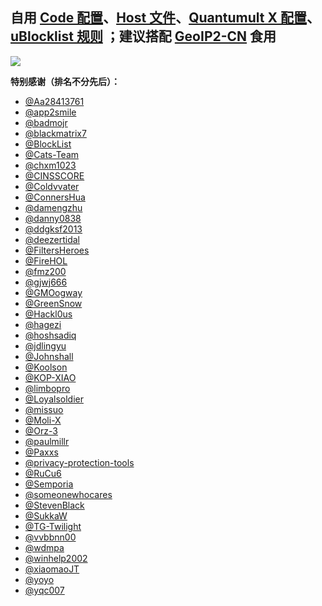 ## 自用 [Code 配置](https://raw.githubusercontent.com/ElementRef/AboutConfig/main/conf/vscode.settings.json)、[Host 文件](https://raw.githubusercontent.com/ElementRef/AboutConfig/main/filter/element.ref.reject.dohosts.ini)、[Quantumult X 配置](https://raw.githubusercontent.com/ElementRef/AboutConfig/main/conf/quantumult.x.conf)、[uBlocklist 规则](https://raw.githubusercontent.com/ElementRef/AboutConfig/main/filter/element.ref.ublock.mixture.ini) ；建议搭配 [GeoIP2-CN](https://github.com/Hackl0us/GeoIP2-CN/blob/release/Country.mmdb) 食用

![](https://profile-counter.glitch.me/ElementRef-plugins/count.svg)

<!-- ![](https://github-profile-summary-cards.vercel.app/api/cards/profile-details?username=ElementRef&theme=nord_dark) -->

**特别感谢（排名不分先后）：**

- [@Aa28413761](https://t.me/s/Aa28413761)
- [@app2smile](https://github.com/app2smile/rules)
- [@badmojr](https://github.com/badmojr/1Hosts)
- [@blackmatrix7](https://github.com/blackmatrix7/ios_rule_script)
- [@BlockList](https://www.blocklist.de/en/index.html)
- [@Cats-Team](https://github.com/Cats-Team/AdRules)
- [@chxm1023](https://github.com/chxm1023/Rewrite)
- [@CINSSCORE](https://cinsscore.com/)
- [@Coldvvater](https://github.com/Coldvvater/Mononoke)
- [@ConnersHua](https://github.com/ConnersHua/RuleGo)
- [@damengzhu](https://github.com/damengzhu/banad)
- [@danny0838](https://github.com/danny0838/content-farm-terminator)
- [@ddgksf2013](https://github.com/ddgksf2013/ddgksf2013)
- [@deezertidal](https://github.com/deezertidal/QuantumultX-Rewrite)
- [@FiltersHeroes](https://github.com/FiltersHeroes/KADhosts)
- [@FireHOL](https://github.com/firehol/blocklist-ipsets)
- [@fmz200](https://github.com/fmz200/wool_scripts)
- [@gjwj666](https://github.com/gjwj666/qx)
- [@GMOogway](https://github.com/GMOogway/shadowrocket-rules)
- [@GreenSnow](https://greensnow.co/)
- [@Hackl0us](https://github.com/Hackl0us/GeoIP2-CN)
- [@hagezi](https://github.com/hagezi/dns-blocklists)
- [@hoshsadiq](https://github.com/hoshsadiq/adblock-nocoin-list)
- [@jdlingyu](https://github.com/jdlingyu/ad-wars)
- [@Johnshall](https://github.com/Johnshall/Shadowrocket-ADBlock-Rules-Forever)
- [@Koolson](https://github.com/Koolson/Qure)
- [@KOP-XIAO](https://github.com/KOP-XIAO/QuantumultX)
- [@limbopro](https://github.com/limbopro/Adblock4limbo)
- [@Loyalsoldier](https://github.com/Loyalsoldier/surge-rules)
- [@missuo](https://github.com/missuo/ASN-China)
- [@Moli-X](https://github.com/Moli-X/Resources)
- [@Orz-3](https://github.com/Orz-3/mini)
- [@paulmillr](https://github.com/paulmillr/encrypted-dns)
- [@Paxxs](https://github.com/Paxxs/Google-Blocklist)
- [@privacy-protection-tools](https://github.com/privacy-protection-tools/anti-AD)
- [@RuCu6](https://github.com/RuCu6/QuanX)
- [@Semporia](https://github.com/Semporia/TikTok-Unlock)
- [@someonewhocares](https://someonewhocares.org/hosts/)
- [@StevenBlack](https://github.com/StevenBlack/hosts)
- [@SukkaW](https://github.com/SukkaW/Surge)
- [@TG-Twilight](https://github.com/TG-Twilight/AWAvenue-Ads-Rule)
- [@vvbbnn00](https://github.com/vvbbnn00/WARP-Clash-API)
- [@wdmpa](https://github.com/wdmpa/content-farm-list)
- [@winhelp2002](https://winhelp2002.mvps.org/)
- [@xiaomaoJT](https://github.com/xiaomaoJT/QxScript)
- [@yoyo](https://pgl.yoyo.org/adservers/)
- [@yqc007](https://github.com/yqc007/QuantumultX)

<!--
  <picture>
    <source media="(prefers-color-scheme: dark)" srcset="https://raw.githubusercontent.com/ElementRef/ElementRef/output/github-contribution-grid-snake-dark.svg">
    <source media="(prefers-color-scheme: light)" srcset="https://raw.githubusercontent.com/ElementRef/ElementRef/output/github-contribution-grid-snake.svg">
    <img alt="github contribution grid snake animation" src="https://raw.githubusercontent.com/ElementRef/ElementRef/output/github-contribution-grid-snake.svg">
  </picture>
 -->
